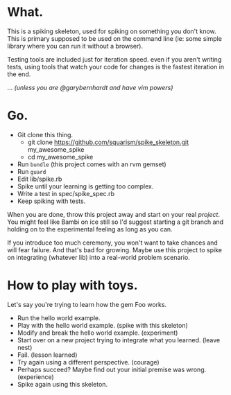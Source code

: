 # What.
This is a spiking skeleton, used for spiking on something you don't know.  This is primary supposed to be used on the command line (ie: some simple library where you can run it without a browser).

Testing tools are included just for iteration speed.  even if you aren't writing tests, using tools that watch your code for changes is the fastest iteration in the end.

... *(unless you are @garybernhardt and have vim powers)*

# Go.
 * Git clone this thing.
   * git clone https://github.com/squarism/spike_skeleton.git my_awesome_spike
   * cd my_awesome_spike
 * Run `bundle` (this project comes with an rvm gemset)
 * Run `guard`
 * Edit lib/spike.rb
 * Spike until your learning is getting too complex.
 * Write a test in spec/spike_spec.rb
 * Keep spiking with tests.

When you are done, throw this project away and start on your real *project*.  You might feel like Bambi on ice still so I'd suggest starting a git branch and holding on to the experimental feeling as long as you can.

If you introduce too much ceremony, you won't want to take chances and will fear failure.  And that's bad for growing.  Maybe use this project to spike on integrating (whatever lib) into a real-world problem scenario.

# How to play with toys.
Let's say you're trying to learn how the gem Foo works.

 * Run the hello world example.
 * Play with the hello world example. (spike with this skeleton)
 * Modify and break the hello world example.  (experiment)
 * Start over on a new project trying to integrate what you learned. (leave nest)
 * Fail.  (lesson learned)
 * Try again using a different perspective.  (courage)
 * Perhaps succeed?  Maybe find out your initial premise was wrong.  (experience)
 * Spike again using this skeleton.

